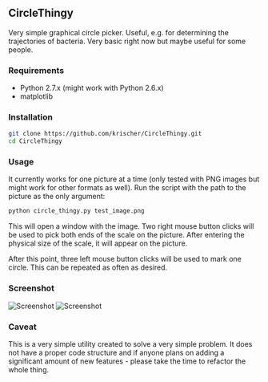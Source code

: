 ## CircleThingy

Very simple graphical circle picker. Useful, e.g. for determining the trajectories of bacteria. Very basic right
now but maybe useful for some people.

### Requirements

* Python 2.7.x (might work with Python 2.6.x)
* matplotlib

### Installation

```bash
git clone https://github.com/krischer/CircleThingy.git
cd CircleThingy
```

### Usage

It currently works for one picture at a time (only tested with PNG images but might work for other formats as well).
Run the script with the path to the picture as the only argument:

```bash
python circle_thingy.py test_image.png
```

This will open a window with the image. Two right mouse button clicks will be used to pick both ends of the scale on
the picture. After entering the physical size of the scale, it will appear on the picture.

After this point, three left mouse button clicks will be used to mark one circle. This can be repeated as often as
desired.

### Screenshot
![Screenshot](https://raw.github.com/krischer/CircleThingy/master/screenshot_1.png)
![Screenshot](https://raw.github.com/krischer/CircleThingy/master/screenshot_2.png)


### Caveat

This is a very simple utility created to solve a very simple problem. It does not have a proper code structure and
if anyone plans on adding a significant amount of new features - please take the time to refactor the whole thing.
